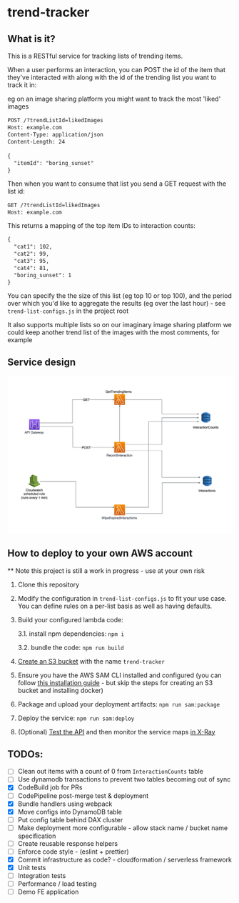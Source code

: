 # trend-tracker

## What is it?

This is a RESTful service for tracking lists of trending items.

When a user performs an interaction, you can POST the id of the item that they've interacted with along with the id of the trending list you want to track it in:

eg on an image sharing platform you might want to track the most 'liked' images

```
POST /?trendListId=likedImages
Host: example.com
Content-Type: application/json
Content-Length: 24

{
  "itemId": "boring_sunset"
}
```

Then when you want to consume that list you send a GET request with the list id:

```
GET /?trendListId=likedImages
Host: example.com
```

This returns a mapping of the top item IDs to interaction counts:

```
{
  "cat1": 102,
  "cat2": 99,
  "cat3": 95,
  "cat4": 81,
  "boring_sunset": 1
}
```

You can specify the the size of this list (eg top 10 or top 100), and the period over which you'd like to aggregate the results (eg over the last hour) - see `trend-list-configs.js` in the project root

It also supports multiple lists so on our imaginary image sharing platform we could keep another trend list of the images with the most comments, for example

## Service design

![service diagram](./service-diagram.png)

## How to deploy to your own AWS account

\*\* Note this project is still a work in progress - use at your own risk

1. Clone this repository

2. Modify the configuration in `trend-list-configs.js` to fit your use case. You can define rules on a per-list basis as well as having defaults.

3. Build your configured lambda code:

   3.1. install npm dependencies: `npm i`

   3.2. bundle the code: `npm run build`

4. [Create an S3 bucket](https://docs.aws.amazon.com/AmazonS3/latest/gsg/CreatingABucket.html) with the name `trend-tracker`

5. Ensure you have the AWS SAM CLI installed and configured (you can follow [this installation guide](https://docs.aws.amazon.com/serverless-application-model/latest/developerguide/serverless-sam-cli-install.html) - but skip the steps for creating an S3 bucket and installing docker)

6. Package and upload your deployment artifacts: `npm run sam:package`

7. Deploy the service: `npm run sam:deploy`

8. (Optional) [Test the API](https://docs.aws.amazon.com/apigateway/latest/developerguide/how-to-call-api.html#apigateway-how-to-call-rest-api) and then monitor the service maps [in X-Ray](https://docs.aws.amazon.com/xray/latest/devguide/aws-xray.html)

## TODOs:

- [ ] Clean out items with a count of 0 from `InteractionCounts` table
- [ ] Use dynamodb transactions to prevent two tables becoming out of sync
- [x] CodeBuild job for PRs
- [ ] CodePipeline post-merge test & deployment
- [x] Bundle handlers using webpack
- [x] Move configs into DynamoDB table
- [ ] Put config table behind DAX cluster
- [ ] Make deployment more configurable - allow stack name / bucket name specification
- [ ] Create reusable response helpers
- [ ] Enforce code style - (eslint + prettier)
- [x] Commit infrastructure as code? - cloudformation / serverless framework
- [x] Unit tests
- [ ] Integration tests
- [ ] Performance / load testing
- [ ] Demo FE application
